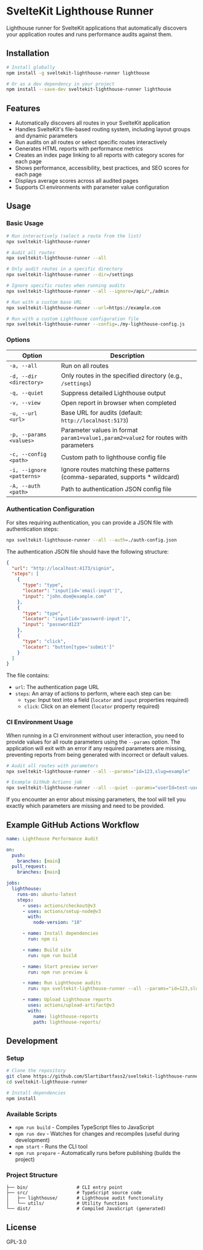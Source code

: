 # SvelteKit Lighthouse Runner

Lighthouse runner for SvelteKit applications that automatically discovers your application routes and runs performance audits against them.

## Installation

```bash
# Install globally
npm install -g sveltekit-lighthouse-runner lighthouse

# Or as a dev dependency in your project
npm install --save-dev sveltekit-lighthouse-runner lighthouse
```

## Features

- Automatically discovers all routes in your SvelteKit application
- Handles SvelteKit's file-based routing system, including layout groups and dynamic parameters
- Run audits on all routes or select specific routes interactively
- Generates HTML reports with performance metrics
- Creates an index page linking to all reports with category scores for each page
- Shows performance, accessibility, best practices, and SEO scores for each page
- Displays average scores across all audited pages
- Supports CI environments with parameter value configuration

## Usage

### Basic Usage

```bash
# Run interactively (select a route from the list)
npx sveltekit-lighthouse-runner

# Audit all routes
npx sveltekit-lighthouse-runner --all

# Only audit routes in a specific directory
npx sveltekit-lighthouse-runner --dir=/settings

# Ignore specific routes when running audits
npx sveltekit-lighthouse-runner --all --ignore=/api/*,/admin

# Run with a custom base URL
npx sveltekit-lighthouse-runner --url=https://example.com

# Run with a custom Lighthouse configuration file
npx sveltekit-lighthouse-runner --config=./my-lighthouse-config.js
```

### Options

| Option                    | Description                                                                         |
| ------------------------- | ----------------------------------------------------------------------------------- |
| `-a, --all`               | Run on all routes                                                                   |
| `-d, --dir <directory>`   | Only routes in the specified directory (e.g., `/settings`)                          |
| `-q, --quiet`             | Suppress detailed Lighthouse output                                                 |
| `-v, --view`              | Open report in browser when completed                                               |
| `-u, --url <url>`         | Base URL for audits (default: `http://localhost:5173`)                              |
| `-p, --params <values>`   | Parameter values in format `param1=value1,param2=value2` for routes with parameters |
| `-c, --config <path>`     | Custom path to lighthouse config file                                               |
| `-i, --ignore <patterns>` | Ignore routes matching these patterns (comma-separated, supports \* wildcard)       |
| `-A, --auth <path>`       | Path to authentication JSON config file                                             |

### Authentication Configuration

For sites requiring authentication, you can provide a JSON file with authentication steps:

```bash
npx sveltekit-lighthouse-runner --all --auth=./auth-config.json
```

The authentication JSON file should have the following structure:

```json
{
  "url": "http://localhost:4173/signin",
  "steps": [
    {
      "type": "type",
      "locator": "input[id='email-input']",
      "input": "john.doe@example.com"
    },
    {
      "type": "type",
      "locator": "input[id='password-input']",
      "input": "password123"
    },
    {
      "type": "click",
      "locator": "button[type='submit']"
    }
  ]
}
```

The file contains:

- `url`: The authentication page URL
- `steps`: An array of actions to perform, where each step can be:
  - `type`: Input text into a field (`locator` and `input` properties required)
  - `click`: Click on an element (`locator` property required)

### CI Environment Usage

When running in a CI environment without user interaction, you need to provide values for all route parameters using the `--params` option. The application will exit with an error if any required parameters are missing, preventing reports from being generated with incorrect or default values.

```bash
# Audit all routes with parameters
npx sveltekit-lighthouse-runner --all --params="id=123,slug=example"

# Example GitHub Actions job
npx sveltekit-lighthouse-runner --all --quiet --params="userId=test-user,productId=sample-product"
```

If you encounter an error about missing parameters, the tool will tell you exactly which parameters are missing and need to be provided.

## Example GitHub Actions Workflow

```yaml
name: Lighthouse Performance Audit

on:
  push:
    branches: [main]
  pull_request:
    branches: [main]

jobs:
  lighthouse:
    runs-on: ubuntu-latest
    steps:
      - uses: actions/checkout@v3
      - uses: actions/setup-node@v3
        with:
          node-version: "18"

      - name: Install dependencies
        run: npm ci

      - name: Build site
        run: npm run build

      - name: Start preview server
        run: npm run preview &

      - name: Run Lighthouse audits
        run: npx sveltekit-lighthouse-runner --all --params="id=123,slug=example" --url=http://localhost:4173

      - name: Upload Lighthouse reports
        uses: actions/upload-artifact@v3
        with:
          name: lighthouse-reports
          path: lighthouse-reports/
```

## Development

### Setup

```bash
# Clone the repository
git clone https://github.com/Slartibartfass2/sveltekit-lighthouse-runner.git
cd sveltekit-lighthouse-runner

# Install dependencies
npm install
```

### Available Scripts

- `npm run build` - Compiles TypeScript files to JavaScript
- `npm run dev` - Watches for changes and recompiles (useful during development)
- `npm start` - Runs the CLI tool
- `npm run prepare` - Automatically runs before publishing (builds the project)

### Project Structure

```
├── bin/                  # CLI entry point
├── src/                  # TypeScript source code
│   ├── lighthouse/       # Lighthouse audit functionality
│   └── utils/            # Utility functions
└── dist/                 # Compiled JavaScript (generated)
```

## License

GPL-3.0
